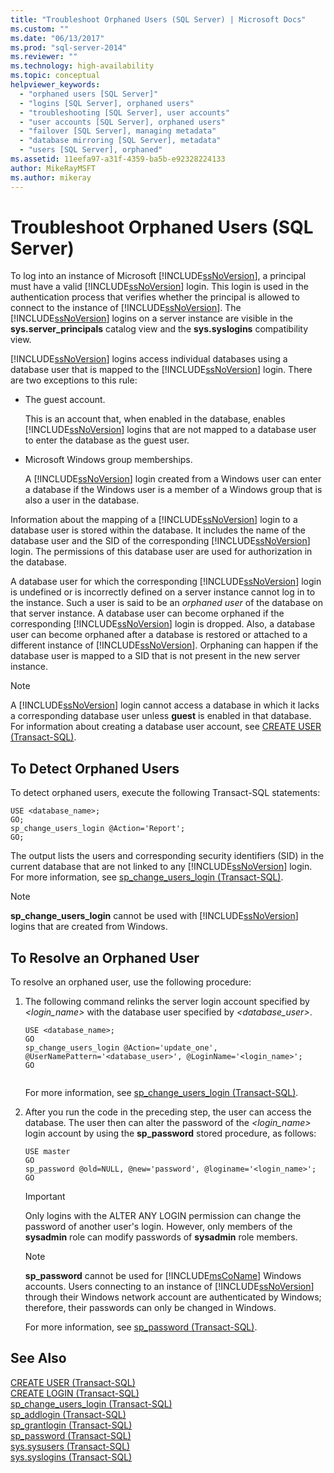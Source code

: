 ```yaml
---
title: "Troubleshoot Orphaned Users (SQL Server) | Microsoft Docs"
ms.custom: ""
ms.date: "06/13/2017"
ms.prod: "sql-server-2014"
ms.reviewer: ""
ms.technology: high-availability
ms.topic: conceptual
helpviewer_keywords: 
  - "orphaned users [SQL Server]"
  - "logins [SQL Server], orphaned users"
  - "troubleshooting [SQL Server], user accounts"
  - "user accounts [SQL Server], orphaned users"
  - "failover [SQL Server], managing metadata"
  - "database mirroring [SQL Server], metadata"
  - "users [SQL Server], orphaned"
ms.assetid: 11eefa97-a31f-4359-ba5b-e92328224133
author: MikeRayMSFT
ms.author: mikeray
---
```

# Troubleshoot Orphaned Users (SQL Server)
  To log into an instance of Microsoft [!INCLUDE[ssNoVersion](../../includes/ssnoversion-md.md)], a principal must have a valid [!INCLUDE[ssNoVersion](../../includes/ssnoversion-md.md)] login. This login is used in the authentication process that verifies whether the principal is allowed to connect to the instance of [!INCLUDE[ssNoVersion](../../includes/ssnoversion-md.md)]. The [!INCLUDE[ssNoVersion](../../includes/ssnoversion-md.md)] logins on a server instance are visible in the **sys.server_principals** catalog view and the **sys.syslogins** compatibility view.  
  
 [!INCLUDE[ssNoVersion](../../includes/ssnoversion-md.md)] logins access individual databases using a database user that is mapped to the [!INCLUDE[ssNoVersion](../../includes/ssnoversion-md.md)] login. There are two exceptions to this rule:  
  
-   The guest account.  
  
     This is an account that, when enabled in the database, enables [!INCLUDE[ssNoVersion](../../includes/ssnoversion-md.md)] logins that are not mapped to a database user to enter the database as the guest user.  
  
-   Microsoft Windows group memberships.  
  
     A [!INCLUDE[ssNoVersion](../../includes/ssnoversion-md.md)] login created from a Windows user can enter a database if the Windows user is a member of a Windows group that is also a user in the database.  
  
 Information about the mapping of a [!INCLUDE[ssNoVersion](../../includes/ssnoversion-md.md)] login to a database user is stored within the database. It includes the name of the database user and the SID of the corresponding [!INCLUDE[ssNoVersion](../../includes/ssnoversion-md.md)] login. The permissions of this database user are used for authorization in the database.  
  
 A database user for which the corresponding [!INCLUDE[ssNoVersion](../../includes/ssnoversion-md.md)] login is undefined or is incorrectly defined on a server instance cannot log in to the instance. Such a user is said to be an *orphaned user* of the database on that server instance. A database user can become orphaned if the corresponding [!INCLUDE[ssNoVersion](../../includes/ssnoversion-md.md)] login is dropped. Also, a database user can become orphaned after a database is restored or attached to a different instance of [!INCLUDE[ssNoVersion](../../includes/ssnoversion-md.md)]. Orphaning can happen if the database user is mapped to a SID that is not present in the new server instance.  
  
> [!NOTE]  
>  A [!INCLUDE[ssNoVersion](../../includes/ssnoversion-md.md)] login cannot access a database in which it lacks a corresponding database user unless **guest** is enabled in that database. For information about creating a database user account, see [CREATE USER &#40;Transact-SQL&#41;](/sql/t-sql/statements/create-user-transact-sql).  
  
## To Detect Orphaned Users  
 To detect orphaned users, execute the following Transact-SQL statements:  
  
```  
USE <database_name>;  
GO;   
sp_change_users_login @Action='Report';  
GO;  
```  
  
 The output lists the users and corresponding security identifiers (SID) in the current database that are not linked to any [!INCLUDE[ssNoVersion](../../includes/ssnoversion-md.md)] login. For more information, see [sp_change_users_login &#40;Transact-SQL&#41;](/sql/relational-databases/system-stored-procedures/sp-change-users-login-transact-sql).  
  
> [!NOTE]  
>  **sp_change_users_login** cannot be used with [!INCLUDE[ssNoVersion](../../includes/ssnoversion-md.md)] logins that are created from Windows.  
  
## To Resolve an Orphaned User  
 To resolve an orphaned user, use the following procedure:  
  
1.  The following command relinks the server login account specified by *<login_name>* with the database user specified by *<database_user>*.  
  
    ```  
    USE <database_name>;  
    GO  
    sp_change_users_login @Action='update_one', @UserNamePattern='<database_user>', @LoginName='<login_name>';  
    GO  
  
    ```  
  
     For more information, see [sp_change_users_login &#40;Transact-SQL&#41;](/sql/relational-databases/system-stored-procedures/sp-change-users-login-transact-sql).  
  
2.  After you run the code in the preceding step, the user can access the database. The user then can alter the password of the *<login_name>* login account by using the **sp_password** stored procedure, as follows:  
  
    ```  
    USE master   
    GO  
    sp_password @old=NULL, @new='password', @loginame='<login_name>';  
    GO  
    ```  
  
    > [!IMPORTANT]  
    >  Only logins with the ALTER ANY LOGIN permission can change the password of another user's login. However, only members of the **sysadmin** role can modify passwords of **sysadmin** role members.  
  
    > [!NOTE]  
    >  **sp_password** cannot be used for [!INCLUDE[msCoName](../../includes/msconame-md.md)] Windows accounts. Users connecting to an instance of [!INCLUDE[ssNoVersion](../../includes/ssnoversion-md.md)] through their Windows network account are authenticated by Windows; therefore, their passwords can only be changed in Windows.  
  
     For more information, see [sp_password &#40;Transact-SQL&#41;](/sql/relational-databases/system-stored-procedures/sp-password-transact-sql).  
  
## See Also  
 [CREATE USER &#40;Transact-SQL&#41;](/sql/t-sql/statements/create-user-transact-sql)   
 [CREATE LOGIN &#40;Transact-SQL&#41;](/sql/t-sql/statements/create-login-transact-sql)   
 [sp_change_users_login &#40;Transact-SQL&#41;](/sql/relational-databases/system-stored-procedures/sp-change-users-login-transact-sql)   
 [sp_addlogin &#40;Transact-SQL&#41;](/sql/relational-databases/system-stored-procedures/sp-addlogin-transact-sql)   
 [sp_grantlogin &#40;Transact-SQL&#41;](/sql/relational-databases/system-stored-procedures/sp-grantlogin-transact-sql)   
 [sp_password &#40;Transact-SQL&#41;](/sql/relational-databases/system-stored-procedures/sp-password-transact-sql)   
 [sys.sysusers &#40;Transact-SQL&#41;](/sql/relational-databases/system-compatibility-views/sys-sysusers-transact-sql)   
 [sys.syslogins &#40;Transact-SQL&#41;](/sql/relational-databases/system-compatibility-views/sys-syslogins-transact-sql)  
  
  

